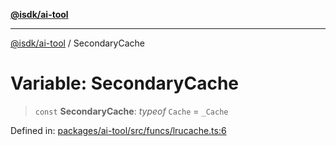 [**@isdk/ai-tool**](../README.md)

***

[@isdk/ai-tool](../globals.md) / SecondaryCache

# Variable: SecondaryCache

> `const` **SecondaryCache**: *typeof* `Cache` = `_Cache`

Defined in: [packages/ai-tool/src/funcs/lrucache.ts:6](https://github.com/isdk/ai-tool.js/blob/077730e62e6c723611b64a587e36b69766741af4/src/funcs/lrucache.ts#L6)
